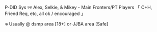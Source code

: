 P-DID Sys ୨୧ Alex, Selkie, & Mikey - Main Fronters/PT Players 「 C+H, Friend Req, etc, all ok / encouraged 」

𖦹 Usually @ dsmp area [18+] or JJBA area [Safe] 
